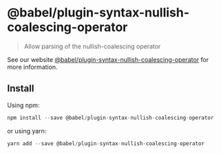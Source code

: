 # @babel/plugin-syntax-nullish-coalescing-operator

> Allow parsing of the nullish-coalescing operator

See our website [@babel/plugin-syntax-nullish-coalescing-operator](https://new.babeljs.io/docs/en/next/babel-plugin-syntax-nullish-coalescing-operator.html) for more information.

## Install

Using npm:

```js
npm install --save @babel/plugin-syntax-nullish-coalescing-operator
```

or using yarn:

```js
yarn add --save @babel/plugin-syntax-nullish-coalescing-operator
```
